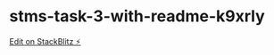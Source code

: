 # stms-task-3-with-readme-k9xrly

[Edit on StackBlitz ⚡️](https://stackblitz.com/edit/stms-task-3-with-readme-k9xrly)
